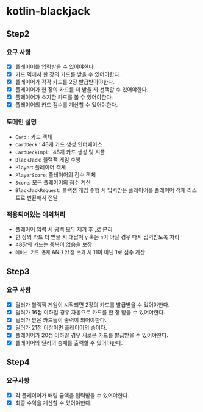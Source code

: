 # kotlin-blackjack

## Step2

### 요구 사항
- [x] 플레이어를 입력받을 수 있어야한다.
- [x] 카드 덱에서 한 장의 카드를 받을 수 있어야한다.
- [x] 플레이어가 각각 카드를 2장 발급받아야한다.
- [x] 플레이어가 한 장의 카드를 더 받을 지 선택할 수 있어야한다.
- [x] 플레이어가 소지한 카드를 볼 수 있어야한다.
- [x] 플레이어의 카드 점수를 계산할 수 있어야한다.

### 도메인 설명

- `Card` : 카드 객체
- `CardDeck` : 48개 카드 생성 인터페이스
- `CardDeckImpl`: `48개 카드 생성 및 셔플
- `BlackJack`: 블랙잭 게임 수행
- `Player`: 플레이어 객체
- `PlayerScore`: 플레이어의 점수 객체
- `Score`: 모든 플레이어의 점수 계산 
- `BlackJackRequest`: 블랙잼 게임 수행 시 입력받은 플레이어를 플레이어 객체 리스트로 변환해서 전달

### 적용되어있는 예외처리

- 플레이어 입력 시 공백 모두 제거 후 ,로 분리
- 한 장의 카드 더 받을 시 대답이 `y` 혹은 `n`이 아닐 경우 다시 입력받도록 처리
- 48장의 카드는 중복이 없음을 보장
- `에이스 카드 존재` AND `21점 초과` 시 11이 아닌 1로 점수 계산

## Step3

### 요구 사항
- [x] 딜러가 블랙잭 게임이 시작되면 2장의 카드를 발급받을 수 있어야한다.
- [x] 딜러가 16점 이하일 경우 자동으로 카드를 한 장 받을 수 있어야한다.
- [x] 딜러가 받은 카드들이 출력이 되어야한다.
- [x] 딜러가 21점 이상이면 플레이어의 승이다.
- [x] 플레이어가 20점 이하일 경우 새로운 카드를 발급받을 수 있어야한다.
- [x] 플레이어와 딜러의 승패를 출력할 수 있어야한다.

## Step4

### 요구사항
- [x] 각 플레이어가 배팅 금액을 입력받을 수 있어야한다.
- [x] 최종 수익을 계산할 수 있어야한다.
